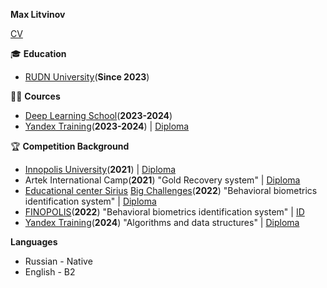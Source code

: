 **Max Litvinov**

[CV](https://drive.google.com/file/d/1-k6JT8XZ6g7We4xVD8CrIjGejdnLxA24/view?usp=sharing)

🎓 **Education**
- [RUDN University](https://www.rudn.ru/)(**Since 2023**)

👨‍🏫 **Cources**  
- [Deep Learning School](https://dls.samcs.ru/)(**2023-2024**)
- [Yandex Training](https://yandex.ru/yaintern/training/algorithm-training)(**2023-2024**) | [Diploma](https://drive.google.com/file/d/13xG5hmGJ1Maf2879NL6ZfiIulLt5-XJX/view?usp=sharing)


🏆 **Competition Background**  
- [Innopolis University](https://innopolis.university/?ysclid=mh814ibywx972086197)(**2021**) | [Diploma]()
- Artek International Camp(**2021**) "Gold Recovery system" | [Diploma](https://drive.google.com/file/d/1SqAYXtGC2UXknAwIdo1cJ709nhxJDda0/view?usp=sharing)
- [Educational center Sirius](https://sochisirius.ru/) [Big Challenges](https://bigchallenges.ru/biometry)(**2022**) "Behavioral biometrics identification system" | [Diploma](https://drive.google.com/file/d/1k6ddyQTVugknr7zhC_e_cRn2goerv6tI/view?usp=sharing)
- [FINOPOLIS](https://finopolis.ru/)(**2022**) "Behavioral biometrics identification system" | [ID](https://drive.google.com/file/d/1JVaQJ5gG5emKUk-6bnMY75NCv-B3q-k9/view?usp=sharing)
- [Yandex Training](https://yandex.ru/yaintern/training/algorithm-training)(**2024**) "Algorithms and data structures" | [Diploma](https://drive.google.com/file/d/13xG5hmGJ1Maf2879NL6ZfiIulLt5-XJX/view?usp=sharing)

**Languages**
- Russian - Native
- English - B2



<!--
**gaus2005eulerovich/gaus2005eulerovich** is a ✨ _special_ ✨ repository because its `README.md` (this file) appears on your GitHub profile.

Here are some ideas to get you started:

- 🔭 I’m currently working on ...
- 🌱 I’m currently learning ...
- 👯 I’m looking to collaborate on ...
- 🤔 I’m looking for help with ...
- 💬 Ask me about ...
- 📫 How to reach me: ...
- 😄 Pronouns: ...
- ⚡ Fun fact: ...
-->
